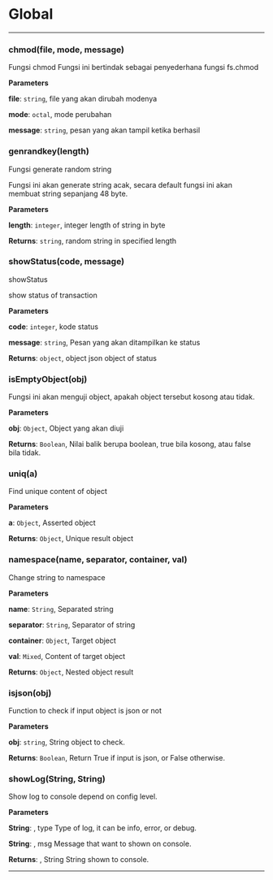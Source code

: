 # Global





* * *

### chmod(file, mode, message) 

Fungsi chmod
Fungsi ini bertindak sebagai penyederhana fungsi fs.chmod

**Parameters**

**file**: `string`, file yang akan dirubah modenya

**mode**: `octal`, mode perubahan

**message**: `string`, pesan yang akan tampil ketika berhasil



### genrandkey(length) 

Fungsi generate random string

Fungsi ini akan generate string acak, secara default
fungsi ini akan membuat string sepanjang 48 byte.

**Parameters**

**length**: `integer`, integer length of string in byte

**Returns**: `string`, random string in specified length


### showStatus(code, message) 

showStatus

show status of transaction

**Parameters**

**code**: `integer`, kode status

**message**: `string`, Pesan yang akan ditampilkan ke status

**Returns**: `object`, object  json object of status


### isEmptyObject(obj) 

Fungsi ini akan menguji object, apakah object tersebut kosong atau tidak.

**Parameters**

**obj**: `Object`, Object yang akan diuji

**Returns**: `Boolean`, Nilai balik berupa boolean, true bila kosong, atau false bila tidak.


### uniq(a) 

Find unique content of object

**Parameters**

**a**: `Object`, Asserted object

**Returns**: `Object`, Unique result object


### namespace(name, separator, container, val) 

Change string to namespace

**Parameters**

**name**: `String`, Separated string

**separator**: `String`, Separator of string

**container**: `Object`, Target object

**val**: `Mixed`, Content of target object

**Returns**: `Object`, Nested object result


### isjson(obj) 

Function to check if input object is json or not

**Parameters**

**obj**: `string`, String object to check.

**Returns**: `Boolean`, Return True if input is json, or False otherwise.


### showLog(String, String) 

Show log to console depend on config level.

**Parameters**

**String**: , type Type of log, it can be info, error, or debug.

**String**: , msg  Message that want to shown on console.

**Returns**: , String        String shown to console.



* * *










